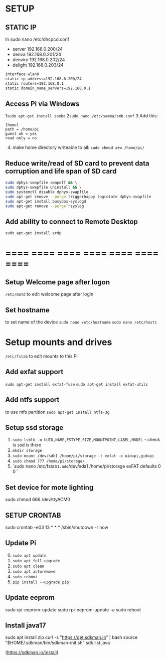 # SETUP

## STATIC IP

In sudo nano /etc/dhcpcd.conf

* server 192.168.0.200/24
* denva 192.168.0.201/24
* denviro 192.168.0.202/24
* delight 192.168.0.203/24

```bash
interface wlan0
static ip_address=192.168.0.200/24
static routers=192.168.0.1
static domain_name_servers=192.168.0.1
```

## Access Pi via Windows
1```sudo apt-get install samba```
2```sudo nano /etc/samba/smb.conf```
3 Add this:
   ```
   [home]
   path = /home/pi
   guest ok = yes
   read only = no
   ```
4. make home directory writeable to all: ```sudo chmod a+w /home/pi/```

## Reduce write/read of SD card to prevent data corruption and life span of SD card

```bash
sudo dphys-swapfile swapoff && \
sudo dphys-swapfile uninstall && \
sudo systemctl disable dphys-swapfile
sudo apt-get remove --purge triggerhappy logrotate dphys-swapfile
sudo apt-get install busybox-syslogd
sudo apt-get remove --purge rsyslog

```

## Add ability to connect to Remote Desktop

`sudo apt-get install xrdp`

# ==== ==== ==== ==== ==== ==== ====

## Setup Welcome page after logon

`/etc/motd` to edit welcome page after login

## Set hostname

to set name of the device
```sudo nano /etc/hostname```
```sudo nano /etc/hosts```


# Setup mounts and drives

`/etc/fstab` to edit mounts to this Pi

## Add exfat support
`sudo apt-get install exfat-fuse`
`sudo apt-get install exfat-utils`

## Add ntfs support
to use ntfs partition
`sudo apt-get install ntfs-3g` 


## Setup ssd storage
1. `sudo lsblk -o UUID,NAME,FSTYPE,SIZE,MOUNTPOINT,LABEL,MODEL` - check is ssd is there 
2. `mkdir storage` 
3. `sudo mount /dev/sdb1 /home/pi/storage -t exfat -o uid=pi,gid=pi`
4. `sudo chmod 777 /home/pi/storage/` 
5. `sudo nano /etc/fstab``
   1.add ``/dev/sda1             /home/pi/storage  exFAT defaults  0       0``
   

   
## Set device for mote lighting
sudo chmod 666 /dev/ttyACM0  

## SETUP CRONTAB
sudo crontab -e03 13 * * * /sbin/shutdown -r now


## Update Pi

0. `sudo apt update`
1. `sudo apt full-upgrade`
2. `sudo apt clean`
3. `sudo apt autoremove`
4. `sudo reboot`
5. `pip install --upgrade pip'`


## Update eeprom

sudo rpi-eeprom-update
sudo rpi-eeprom-update -a
sudo reboot


## Install java17 

sudo apt install zip
curl -s "https://get.sdkman.io" | bash
source "$HOME/.sdkman/bin/sdkman-init.sh"
sdk list java

(https://sdkman.io/install)

